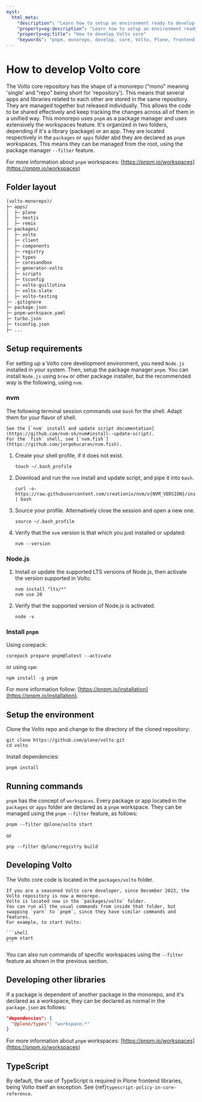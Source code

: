 ```yaml
---
myst:
  html_meta:
    "description": "Learn how to setup an environment ready to develop Volto core and the basics of the Volto monorepo."
    "property=og:description": "Learn how to setup an environment ready to develop Volto core and the basics of the Volto monorepo."
    "property=og:title": "How to develop Volto core"
    "keywords": "pnpm, monorepo, develop, core, Volto, Plone, frontend, typescript"
---
```


# How to develop Volto core

The Volto core repository has the shape of a monorepo ("mono" meaning 'single' and "repo" being short for 'repository').
This means that several apps and libraries related to each other are stored in the same repository.
They are managed together but released individually.
This allows the code to be shared effectively and keep tracking the changes across all of them in a unified way.
This monorepo uses `pnpm` as a package manager and uses extensively the workspaces feature.
It's organized in two folders, depending if it's a library (package) or an app.
They are located respectively in the `packages` or `apps` folder abd they are declared as `pnpm` workspaces.
This means they can be managed from the root, using the package manager `--filter` feature.

For more information about `pnpm` workspaces: [https://pnpm.io/workspaces](https://pnpm.io/workspaces)

## Folder layout

```txt
(volto-monorepo)/
├─ apps/
│  ├─ plone
│  ├─ nextjs
│  ├─ remix
├─ packages/
│  ├─ volto
│  ├─ client
│  ├─ components
│  ├─ registry
│  ├─ types
│  ├─ coresandbox
│  ├─ generator-volto
│  ├─ scripts
│  ├─ tsconfig
│  ├─ volto-guillotina
│  ├─ volto-slate
│  ├─ volto-testing
├─ .gitignore
├─ package.json
├─ pnpm-workspace.yaml
├─ turbo.json
├─ tsconfig.json
├─ ...
```

## Setup requirements

For setting up a Volto core development environment, you need `Node.js` installed in your system. Then, setup the package manager `pnpm`.
You can install `Node.js` using `brew` or other package installer, but the recommended way is the following, using `nvm`.

### nvm

The following terminal session commands use `bash` for the shell.
Adapt them for your flavor of shell.

```{seealso}
See the [`nvm` install and update script documentation](https://github.com/nvm-sh/nvm#install--update-script).
For the `fish` shell, see [`nvm.fish`](https://github.com/jorgebucaran/nvm.fish).
```

1.  Create your shell profile, if it does not exist.

    ```shell
    touch ~/.bash_profile
    ```

2.  Download and run the `nvm` install and update script, and pipe it into `bash`.

    ```shell
    curl -o- https://raw.githubusercontent.com/creationix/nvm/v{NVM_VERSION}/install.sh | bash
    ```

3.  Source your profile.
    Alternatively close the session and open a new one.

    ```shell
    source ~/.bash_profile
    ```

4.  Verify that the `nvm` version is that which you just installed or updated:

    ```shell
    nvm --version
    ```

### Node.js

1.  Install or update the supported LTS versions of Node.js, then activate the version supported in Volto.

    ```shell
    nvm install "lts/*"
    nvm use 20
    ```

2.  Verify that the supported version of Node.js is activated.

    ```shell
    node -v
    ```

### Install `pnpm`

Using corepack:

```shell
corepack prepare pnpm@latest --activate
```

or using `npm`:

```shell
npm install -g pnpm
```

For more information follow: [https://pnpm.io/installation](https://pnpm.io/installation).

## Setup the environment

Clone the Volto repo and change to the directory of the cloned repository:

```shell
git clone https://github.com/plone/volto.git
cd volto
```

Install dependencies:

```shell
pnpm install
```

## Running commands

`pnpm` has the concept of `workspaces`.
Every package or app located in the `packages` or `apps` folder are declared as a `pnpm` workspace.
They can be managed using the `pnpm` `--filter` feature, as follows:

```shell
pnpm --filter @plone/volto start
```

or

```shell
pnp --filter @plone/registry build
```

## Developing Volto

The Volto core code is located in the `packages/volto` folder.

````{versionchanged} 18.x.x
If you are a seasoned Volto core developer, since December 2023, the Volto repository is now a monorepo.
Volto is located now in the `packages/volto` folder.
You can run all the usual commands from inside that folder, but swapping `yarn` to `pnpm`, since they have similar commands and features.
For example, to start Volto:

```shell
pnpm start
```
````

You can also run commands of specific workspaces using the `--filter` feature as shown in the previous section.

## Developing other libraries

If a package is dependent of another package in the monorepo, and it's declared as a workspace, they can be declared as normal in the `package.json` as follows:

```json
"dependencies": {
  "@plone/types": "workspace:*"
}
```

For more information about `pnpm` workspaces: [https://pnpm.io/workspaces](https://pnpm.io/workspaces)

## TypeScript

By default, the use of TypeScript is required in Plone frontend libraries, being Volto itself an exception. See {ref}`typescript-policy-in-core-reference`.
